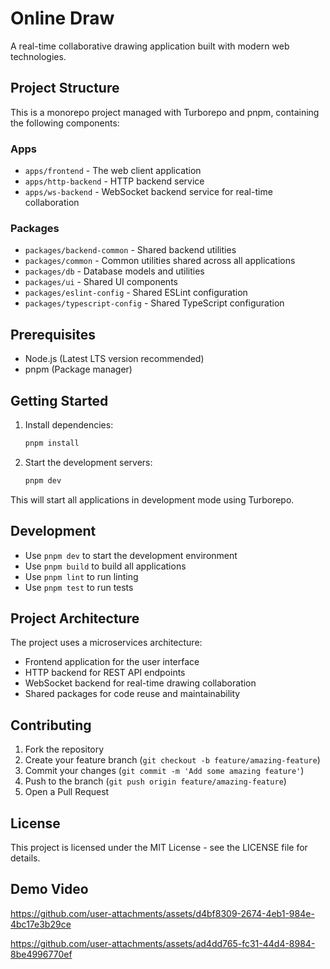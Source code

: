# Online Draw

A real-time collaborative drawing application built with modern web technologies.

## Project Structure

This is a monorepo project managed with Turborepo and pnpm, containing the following components:

### Apps
- `apps/frontend` - The web client application
- `apps/http-backend` - HTTP backend service
- `apps/ws-backend` - WebSocket backend service for real-time collaboration

### Packages
- `packages/backend-common` - Shared backend utilities
- `packages/common` - Common utilities shared across all applications
- `packages/db` - Database models and utilities
- `packages/ui` - Shared UI components
- `packages/eslint-config` - Shared ESLint configuration
- `packages/typescript-config` - Shared TypeScript configuration

## Prerequisites

- Node.js (Latest LTS version recommended)
- pnpm (Package manager)

## Getting Started

1. Install dependencies:
   ```bash
   pnpm install
   ```

2. Start the development servers:
   ```bash
   pnpm dev
   ```

This will start all applications in development mode using Turborepo.

## Development

- Use `pnpm dev` to start the development environment
- Use `pnpm build` to build all applications
- Use `pnpm lint` to run linting
- Use `pnpm test` to run tests

## Project Architecture

The project uses a microservices architecture:
- Frontend application for the user interface
- HTTP backend for REST API endpoints
- WebSocket backend for real-time drawing collaboration
- Shared packages for code reuse and maintainability

## Contributing

1. Fork the repository
2. Create your feature branch (`git checkout -b feature/amazing-feature`)
3. Commit your changes (`git commit -m 'Add some amazing feature'`)
4. Push to the branch (`git push origin feature/amazing-feature`)
5. Open a Pull Request

## License

This project is licensed under the MIT License - see the LICENSE file for details.

## Demo Video


https://github.com/user-attachments/assets/d4bf8309-2674-4eb1-984e-4bc17e3b29ce




https://github.com/user-attachments/assets/ad4dd765-fc31-44d4-8984-8be4996770ef


